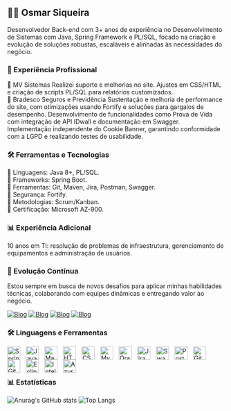 ## 👨‍💻 Osmar Siqueira
Desenvolvedor Back-end com 3+ anos de experiência no Desenvolvimento de Sistemas com Java, Spring Framework e PL/SQL, focado na criação e evolução de soluções robustas, escaláveis e alinhadas às necessidades do negócio.

### 🚀 Experiência Profissional

🔹 MV Sistemas
Realizei suporte e melhorias no site.
Ajustes em CSS/HTML e criação de scripts PL/SQL para relatórios customizados.<br/>
🔹 Bradesco Seguros e Previdência
Sustentação e melhoria de performance do site, com otimizações usando Fortify e soluções para gargalos de desempenho.
Desenvolvimento de funcionalidades como Prova de Vida com integração de API IDwall e documentação em Swagger.
Implementação independente do Cookie Banner, garantindo conformidade com a LGPD e realizando testes de usabilidade.

### 🛠️ Ferramentas e Tecnologias
🔹 Linguagens: Java 8+, PL/SQL.<br/>
🔹 Frameworks: Spring Boot.<br/>
🔹 Ferramentas: Git, Maven, Jira, Postman, Swagger.<br/>
🔹 Segurança: Fortify.<br/>
🔹 Metodologias: Scrum/Kanban.<br/>
🔹 Certificação: Microsoft AZ-900.<br/>

### 📊 Experiência Adicional
10 anos em TI: resolução de problemas de infraestrutura, gerenciamento de equipamentos e administração de usuários.

### 🌱 Evolução Contínua
Estou sempre em busca de novos desafios para aplicar minhas habilidades técnicas, colaborando com equipes dinâmicas e entregando valor ao negócio.

[![Blog](https://img.shields.io/badge/LinkedIn-0077B5?style=for-the-badge&logo=linkedin&logoColor=white)](https://linkedin.com/in/osmarsiqueirasoares)
[![Blog](https://img.shields.io/badge/Gmail-D14836?style=for-the-badge&logo=gmail&logoColor=white)](mailto:osmarsiqueirasoares@gmail.com)
[![Blog](https://img.shields.io/github/followers/Osmarcode.svg?style=social&label=Follow&maxAge=2592000)](https://github.com/Osmarcode)
[![Blog](https://img.shields.io/github/stars/Osmarcode/Osmarcode.svg)](https://github.com/Osmarcode?tab=repositories)


### 🛠️ Linguagens e Ferramentas 

<div 
  
<img 
  align="left" 
  alt="Spring"
  title="Spring"
  width="30px"
  style="padding-right: 10px;"
  src="https://cdn.jsdelivr.net/gh/devicons/devicon@latest/icons/spring/spring-original.svg"
/>
<img 
  align="left" 
  alt="Java"
  title="Java"
  width="30px"
  style="padding-right: 10px;"
  src="https://cdn.jsdelivr.net/gh/devicons/devicon@latest/icons/java/java-original.svg"
/>
<img 
  align="left" 
  alt="Maven"
  title="Maven"
  width="30px"
  style="padding-right: 10px;"
  src="https://cdn.jsdelivr.net/gh/devicons/devicon@latest/icons/maven/maven-original-wordmark.svg"
/>
<img 
  align="left" 
  alt="HTML5"
  title="HTML5"
  width="30px"
  style="padding-right: 10px;"
 src="https://cdn.jsdelivr.net/gh/devicons/devicon@latest/icons/html5/html5-original.svg"
/>
<img 
  align="left" 
  alt="CSS3"
  title="CSS3"
  width="30px"
  style="padding-right: 10px;"
  src="https://cdn.jsdelivr.net/gh/devicons/devicon@latest/icons/css3/css3-original.svg" 
/>
<img 
  align="left" 
  alt="MySql"
  title="MySql"
  width="30px"
  style="padding-right: 10px;"
  src="https://cdn.jsdelivr.net/gh/devicons/devicon@latest/icons/mysql/mysql-original.svg" 
/>
<img 
  align="left" 
  alt="Oracle"
  title="Oracle"
  width="30px"
  style="padding-right: 10px;"
 src="https://cdn.jsdelivr.net/gh/devicons/devicon@latest/icons/oracle/oracle-original.svg"
/>
<img 
  align="left" 
  alt="Jira"
  title="Jira"
  width="30px"
  style="padding-right: 10px;"
 src="https://cdn.jsdelivr.net/gh/devicons/devicon@latest/icons/jira/jira-original-wordmark.svg"
/>
<img 
  align="left" 
  alt="Swagger"
  title="Swagger"
  width="30px"
  style="padding-right: 10px;"
  src="https://cdn.jsdelivr.net/gh/devicons/devicon@latest/icons/swagger/swagger-original.svg"
/>
<img 
  align="left" 
  alt="Postman"
  title="Postman"
  width="30px"
  style="padding-right: 10px;"
  src="https://cdn.jsdelivr.net/gh/devicons/devicon@latest/icons/postman/postman-original.svg"
/>
<img 
  align="left" 
  alt="GitHub"
  title="GitHub"
  width="30px"
  style="padding-right: 10px;"
  src="https://cdn.jsdelivr.net/gh/devicons/devicon@latest/icons/github/github-original.svg"
/>
<img 
  align="left" 
  alt="GitLab"
  title="GitLab"
  width="30px"
  style="padding-right: 10px;"
  src="https://cdn.jsdelivr.net/gh/devicons/devicon@latest/icons/gitlab/gitlab-original.svg"
/>
<img 
  align="left" 
  alt="Eclipse"
  title="Eclipse"
  width="30px"
  style="padding-right: 10px;"
 src="https://cdn.jsdelivr.net/gh/devicons/devicon@latest/icons/eclipse/eclipse-original.svg"
/>
<img 
  align="left" 
  alt="Intellij"
  title="Intellij"
  width="30px"
  style="padding-right: 10px;"
  src="https://cdn.jsdelivr.net/gh/devicons/devicon@latest/icons/intellij/intellij-original.svg"
/>
<img 
  align="left" 
  alt="Azure"
  title="Azure"
  width="30px"
  style="padding-right: 10px;"
  src="https://cdn.jsdelivr.net/gh/devicons/devicon@latest/icons/azure/azure-original.svg"
/><br/>


</div><br/>

### 📊 Estatísticas
![Anurag's GitHub stats](https://github-readme-stats.vercel.app/api?username=Osmarcode&show_icons=true&theme=dracula)
![Top Langs](https://github-readme-stats.vercel.app/api/top-langs/?username=Osmarcode&layout=compact)






